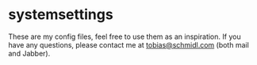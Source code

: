 systemsettings
==============

These are my config files, feel free to use them as an inspiration. If you have any questions, please contact me at <tobias@schmidl.com> (both mail and Jabber).
